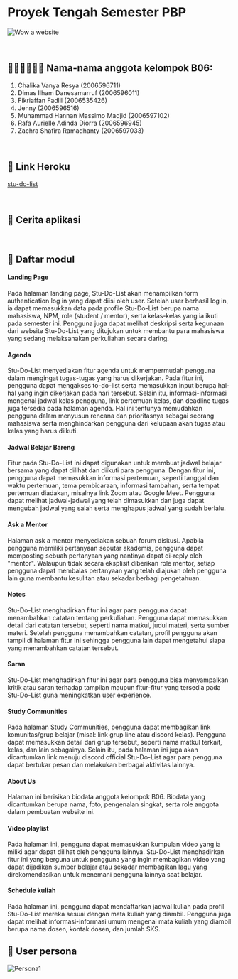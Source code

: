 # Proyek Tengah Semester PBP


![Wow a website](https://cdn.dribbble.com/users/427857/screenshots/16635202/media/dc8b4257a33d28820a4dfd1cc8ae6680.png)

<p>&nbsp;</p>

## 👨🏼‍💻👩🏼‍💻 Nama-nama anggota kelompok B06:

1. Chalika Vanya Resya (2006596711)
2. Dimas Ilham Danesamarruf (2006596011)
3. Fikriaffan Fadlil (2006535426)
4. Jenny (2006596516)
5. Muhammad Hannan Massimo Madjid (2006597102)
6. Rafa Aurielle Adinda Diorra (2006596945)
7. Zachra Shafira Ramadhanty (2006597033)

<p>&nbsp;</p>

## 🔗 Link Heroku
[stu-do-list](https://stu-do-list.herokuapp.com/)

<p>&nbsp;</p>

## 📜 Cerita aplikasi

<p>&nbsp;</p>

## 📃 Daftar modul
<h4>Landing Page</h4>

<p> Pada halaman landing page, Stu-Do-List akan menampilkan form authentication log in yang dapat diisi oleh user. Setelah user berhasil log in, ia dapat memasukkan data pada profile Stu-Do-List berupa nama mahasiswa, NPM, role (student / mentor), serta kelas-kelas yang ia ikuti pada semester ini. Pengguna juga dapat melihat deskripsi serta kegunaan dari website Stu-Do-List yang ditujukan untuk membantu para mahasiswa yang sedang melaksanakan perkuliahan secara daring. </p>

<h4>Agenda</h4>
<p>Stu-Do-List menyediakan fitur agenda untuk mempermudah pengguna dalam mengingat tugas-tugas yang harus dikerjakan. Pada fitur ini, pengguna dapat mengakses to-do-list serta memasukkan input berupa hal-hal yang ingin dikerjakan pada hari tersebut. Selain itu, informasi-informasi mengenai jadwal kelas pengguna, link pertemuan kelas, dan deadline tugas juga tersedia pada halaman agenda. Hal ini tentunya memudahkan pengguna dalam menyusun rencana dan prioritasnya sebagai seorang mahasiswa serta menghindarkan pengguna dari kelupaan akan tugas atau kelas yang harus diikuti.
</p>

<h4>Jadwal Belajar Bareng</h4>
<p>Fitur pada Stu-Do-List ini dapat digunakan untuk membuat jadwal belajar bersama yang dapat dilihat dan diikuti para pengguna. Dengan fitur ini, pengguna dapat memasukkan informasi pertemuan, seperti tanggal dan waktu pertemuan, tema pembicaraan, informasi tambahan, serta tempat pertemuan diadakan, misalnya link Zoom atau Google Meet. Pengguna dapat melihat jadwal-jadwal yang telah dimasukkan dan juga dapat mengubah jadwal yang salah serta menghapus jadwal yang sudah berlalu.</p>

<h4>Ask a Mentor</h4>
<p>Halaman ask a mentor menyediakan sebuah forum diskusi. Apabila pengguna memiliki pertanyaan seputar akademis, pengguna dapat memposting sebuah pertanyaan yang nantinya dapat di-reply oleh "mentor". Walaupun tidak secara eksplisit diberikan role mentor, setiap pengguna dapat membalas pertanyaan yang telah diajukan oleh pengguna lain guna membantu kesulitan atau sekadar berbagi pengetahuan.</p>

<h4>Notes</h4>
<p>Stu-Do-List menghadirkan fitur ini agar para pengguna dapat menambahkan catatan tentang perkuliahan. Pengguna dapat memasukkan detail dari catatan tersebut, seperti nama matkul, judul materi, serta sumber materi. Setelah pengguna menambahkan catatan, profil pengguna akan tampil di halaman fitur ini sehingga pengguna lain dapat mengetahui siapa yang menambahkan catatan tersebut.</p>

<h4>Saran</h4>

<p>Stu-Do-List menghadirkan fitur ini agar para pengguna bisa menyampaikan kritik atau saran terhadap tampilan maupun fitur-fitur yang tersedia pada Stu-Do-List guna meningkatkan user experience.</p>

<h4>Study Communities</h4>
<p>Pada halaman Study Communities, pengguna dapat membagikan link komunitas/grup belajar (misal: link grup line atau discord kelas). Pengguna dapat memasukkan detail dari grup tersebut, seperti nama matkul terkait, kelas, dan lain sebagainya. Selain itu, pada halaman ini juga akan dicantumkan link menuju discord official Stu-Do-List agar para pengguna dapat bertukar pesan dan melakukan berbagai aktivitas lainnya. </p>

<h4>About Us</h4>
<p>Halaman ini berisikan biodata anggota kelompok B06. Biodata yang dicantumkan berupa nama, foto, pengenalan singkat, serta role anggota dalam pembuatan website ini.</p>

<h4>Video playlist</h4>
<p>Pada halaman ini, pengguna dapat memasukkan kumpulan video yang ia miliki agar dapat dilihat oleh pengguna lainnya. Stu-Do-List menghadirkan fitur ini yang berguna untuk pengguna yang ingin membagikan video yang dapat dijadikan sumber belajar atau sekadar membagikan lagu yang direkomendasikan untuk menemani pengguna lainnya saat belajar. </p>

<h4>Schedule kuliah</h4>
<p>Pada halaman ini, pengguna dapat mendaftarkan jadwal kuliah pada profil Stu-Do-List mereka sesuai dengan mata kuliah yang diambil. Pengguna juga dapat melihat informasi-informasi umum mengenai mata kuliah yang diambil berupa nama dosen, kontak dosen, dan jumlah SKS.</p>

## 👥 User persona

![Persona1](https://media4.giphy.com/media/Ju7l5y9osyymQ/200.gif)